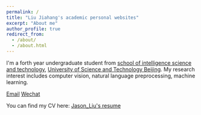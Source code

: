 ```yaml
---
permalink: /
title: "Liu Jiahang's academic personal websites"
excerpt: "About me"
author_profile: true
redirect_from: 
  - /about/
  - /about.html
---
```


I'm a forth year undergraduate student from [school of intelligence science and technology](https://ai.ustb.edu.cn/xwgg/xwdt/index.htm), [University of Science and Technology Beijing](https://www.ustb.edu.cn/). My research interest includes computer vision, natural language preprocessing, machine learning. 

[Email](41926156@xs.ustb.edu.cn)
[Wechat](../images/Wechat.png)

You can find my CV here: [Jason_Liu's resume](../assets/LiuJiahang.pdf)
